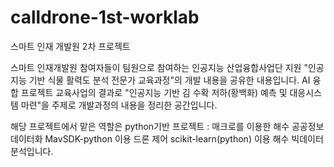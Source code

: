 # calldrone-1st-worklab

스마트 인재 개발원 2차 프로젝트

스마트 인재개발원 참여자들이 팀원으로 참여하는 인공지능 산업융합사업단 지원 "인공지능 기반 식물 활력도 분석 전문가 교육과정"의 개발 내용을 공유한 내용입니다. AI 융합 프로젝트 교육사업의 결과로 "인공지능 기반 김 수확 저하(황백화) 예측 및 대응시스템 마련"을 주제로 개발과정의 내용을 정리한 공간입니다.

해당 프로젝트에서 맡은 역할은 python기반 프로젝트 : 매크로를 이용한 해수 공공정보 데이터화 MavSDK-python 이용 드론 제어 scikit-learn(python) 이용 해수 빅데이터 분석입니다.
